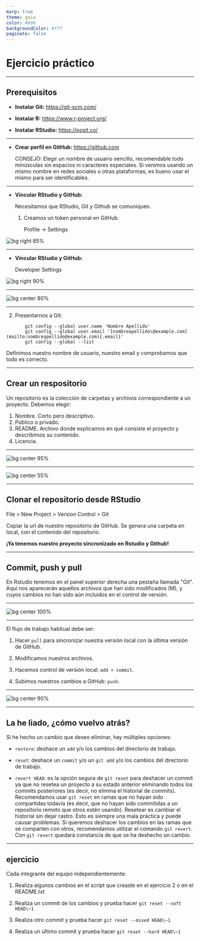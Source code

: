 ```yaml
---
marp: true
theme: gaia
color: #000
backgroundColor: #fff
paginate: false
---
```


<!--_paginate: false -->

<!--_class: lead -->

# Ejercicio práctico

---

## Prerequisitos

- **Instalar Git:** https://git-scm.com/

- **Instalar R:** https://www.r-project.org/

- **Instalar RStudio:** https://posit.co/

---

- **Crear perfil en GitHub:** https://github.com

    CONSEJO: Elegir un nombre de usuario sencillo, recomendable todo minúsculas sin espacios ni caracteres especiales. Si venimos usando un mismo nombre en redes sociales u otras plataformas, es bueno usar el mismo para ser identificables.

---

- **Vincular RStudio y GitHub:**

    Necesitamos que RStudio, Git y Github se comuniquen.

    1. Creamos un token personal en GitHub.
    
        Profile -> Settings

![bg right 85%](img/vincular_git_rstudio/paso1_git.png)

---

- **Vincular RStudio y GitHub:**

    Developer Settings

![bg right 90%](img/vincular_git_rstudio/paso2.png)

---

![bg center 80%](img/vincular_git_rstudio/paso3_git.png)

---

2.  Presentarnos a Git:

```{r, include = FALSE}
       git config --global user.name 'Nombre Apellido' 
       git config --global user.email '[nombreapellido\@example.com](mailto:nombreapellido@example.com){.email}' 
       git config --global --list

```

Definimos nuestro nombre de usuario, nuestro email y comprobamos que todo es correcto.

---

## Crear un respositorio

Un repositorio es la colección de carpetas y archivos correspondiente a un proyecto. Debemos elegir:

1. Nombre. Corto pero descriptivo.
2. Público o privado.
3. README. Archivo donde explicamos en qué consiste el proyecto y describimos su contenido.
4. Licencia.

---

![bg center 95%](img/crear_repositorio/git_repositorio1.png)

---

![bg center 55%](img/crear_repositorio/git_repositorio2.png)

---

## Clonar el repositorio desde RStudio

File \> New Project \> Version Control \> Git

Copiar la url de nuestro repositorio de GitHub. Se genera una carpeta en local, con el contenido del repositorio.

**¡Ya tenemos nuestro proyecto sincronizado en Rstudio y Github!**

---

## Commit, push y pull

En Rstudio tenemos en el panel superior derecha una pestaña llamada "Git". Aquí nos aparecerán aquellos archivos que han sido modificados (M), y cuyos cambios no han sido aún incluidos en el control de versión.

---

![bg center 100%](img/commit_push_pull.png)

---

El flujo de trabajo habitual debe ser:

1. Hacer `pull` para sincronizar nuestra versión local con la última versión de GitHub.

2. Modificamos nuestros archivos.

3. Hacemos control de versión local: `add + commit`.

4. Subimos nuestros cambios a GitHub: `push`.

---

![bg center 90%](img/cambios_commit.png)

---

## La he liado, ¿cómo vuelvo atrás?

Si he hecho un cambio que deseo eliminar, hay múltiples opciones:

- `restore`: deshace un `add` y/o los cambios del directorio de trabajo.

- `reset`: deshace un `commit` y/o un `git add` y/o los cambios del directorio de trabajo.

- `revert HEAD`: es la opción segura de `git reset` para deshacer un commit ya que no resetea un proyecto a su estado anterior eliminando todos los commits posteriores (es decir, no elimina el historial de commits). Recomendamos usar `git reset` en ramas que no hayan sido compartidas todavía (es decir, que no hayan sido commitidas a un repositorio remoto que otros estén usando). Resetear es cambiar el historial sin dejar rastro. Esto es siempre una mala práctica y puede causar problemas. Si queremos deshacer los cambios en las ramas que se comparten con otros, recomendamos utilizar el comando `git revert`. Con `git revert` quedará constancia de que se ha deshecho un cambio.

---

## ejercicio

Cada integrante del equipo independientemente:

1.  Realiza algunos cambios en el script que creaste en el ejercicio 2 o en el README.txt

2.  Realiza un commit de los cambios y prueba hacer `git reset --soft HEAD\~1`

3.  Realiza otro commit y prueba hacer `git reset --mixed HEAD\~1`

4.  Realiza un último commit y prueba hacer `git reset --hard HEAD\~1`
